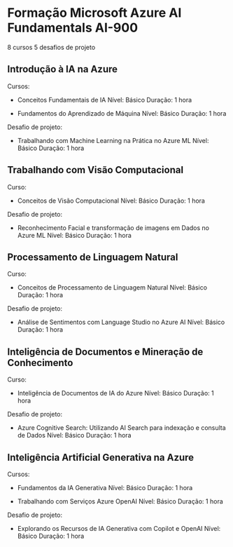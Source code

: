 # Formação Microsoft Azure AI Fundamentals AI-900

8 cursos
5 desafios de projeto

## Introdução à IA na Azure

Cursos:

- Conceitos Fundamentais de IA
  Nível: Básico
  Duração: 1 hora

- Fundamentos do Aprendizado de Máquina
  Nível: Básico
  Duração: 1 hora

Desafio de projeto:

- Trabalhando com Machine Learning na Prática no Azure ML
  Nível: Básico
  Duração: 1 hora

## Trabalhando com Visão Computacional

Curso:

- Conceitos de Visão Computacional
  Nível: Básico
  Duração: 1 hora

Desafio de projeto:

- Reconhecimento Facial e transformação de imagens em Dados no Azure ML
  Nível: Básico
  Duração: 1 hora

## Processamento de Linguagem Natural

Curso:

- Conceitos de Processamento de Linguagem Natural
  Nível: Básico
  Duração: 1 hora

Desafio de projeto:

- Análise de Sentimentos com Language Studio no Azure AI
  Nível: Básico
  Duração: 1 hora

## Inteligência de Documentos e Mineração de Conhecimento

Curso:

- Inteligência de Documentos de IA do Azure
  Nível: Básico
  Duração: 1 hora

Desafio de projeto:

- Azure Cognitive Search: Utilizando AI Search para indexação e consulta de Dados
  Nível: Básico
  Duração: 1 hora

## Inteligência Artificial Generativa na Azure

Cursos:

- Fundamentos da IA Generativa
  Nível: Básico
  Duração: 1 hora

- Trabalhando com Serviços Azure OpenAI
  Nível: Básico
  Duração: 1 hora

Desafio de projeto:

- Explorando os Recursos de IA Generativa com Copilot e OpenAI
  Nível: Básico
  Duração: 1 hora
